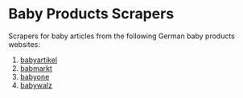 # Baby Products Scrapers
Scrapers for baby articles from the following German baby products websites:

1. [babyartikel](https://www.babyartikel.de/)
1. [babmarkt](https://www.babymarkt.de/)
1. [babyone](https://www.babyone.de/)
1. [babywalz](https://www.baby-walz.de/)
